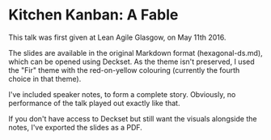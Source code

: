 
# Kitchen Kanban: A Fable

This talk was first given at Lean Agile Glasgow, on May 11th 2016.

The slides are available in the original Markdown format (hexagonal-ds.md), which can be opened using Deckset. As the theme isn't preserved, I used the "Fir" theme with the red-on-yellow colouring (currently the fourth choice in that theme).

I've included speaker notes, to form a complete story. Obviously, no performance of the talk played out exactly like that.

If you don't have access to Deckset but still want the visuals alongside the notes, I've exported the slides as a PDF.
